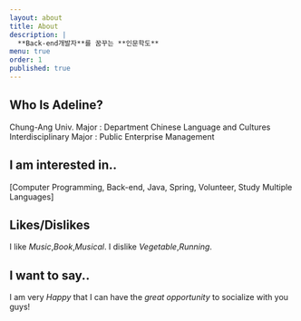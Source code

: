```yaml
---
layout: about
title: About
description: |
  **Back-end개발자**를 꿈꾸는 **인문학도**
menu: true
order: 1
published: true
---
```



## Who Is Adeline?

Chung-Ang Univ. 
Major : Department Chinese Language and Cultures
Interdisciplinary Major : Public Enterprise Management



## I am interested in..

[Computer Programming, Back-end, Java, Spring, Volunteer, Study Multiple Languages]


## Likes/Dislikes

I like *Music*,*Book*,*Musical*.
I dislike *Vegetable*,*Running*.

## I want to say..

I am very *Happy* that I can have the *great opportunity* to socialize with you guys!

